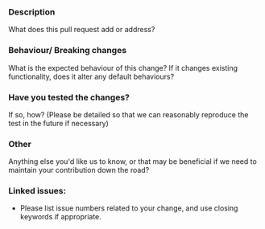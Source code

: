 ### Description

What does this pull request add or address?

### Behaviour/ Breaking changes

What is the expected behaviour of this change? If it changes existing functionality, does it alter any default behaviours?

### Have you tested the changes?

If so, how? (Please be detailed so that we can reasonably reproduce the test in the future if necessary)

### Other

Anything else you'd like us to know, or that may be beneficial if we need to maintain your contribution down the road?

### Linked issues:

 - Please list issue numbers related to your change, and use closing keywords if appropriate.
